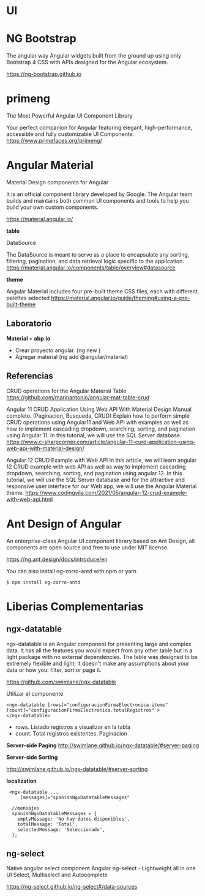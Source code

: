 # UI

# NG Bootstrap 

The angular way
Angular widgets built from the ground up using only Bootstrap 4 CSS with APIs designed for the Angular ecosystem. 

https://ng-bootstrap.github.io

# primeng

The Most Powerful Angular UI Component Library

Your perfect companion for Angular featuring elegant, high-performance, accessible and fully customizable UI Components.
https://www.primefaces.org/primeng/



# Angular Material

Material Design components for Angular

It is an official component library developed by Google. The Angular team builds and maintains both common UI components and tools to help you build your own custom components.

https://material.angular.io/

**table**

DataSource

The DataSource is meant to serve as a place to encapsulate any sorting, filtering, pagination, and data retrieval logic specific to the application.
https://material.angular.io/components/table/overview#datasource


**theme**

Angular Material includes four pre-built theme CSS files, each with different palettes selected
https://material.angular.io/guide/theming#using-a-pre-built-theme


## Laboratorio

**Material + abp.io**

- Crear proyecto angular. (ng new <Nombre-Aplicacion>)
- Agregar material (ng add @angular/material)


## Referencias

 CRUD operations for the Angular Material Table 
https://github.com/marinantonio/angular-mat-table-crud

Angular 11 CRUD Application Using Web API With Material Design
Manual completo. (Paginacion, Busqueda, CRUD)
Explain how to perform simple CRUD operations using Angular11 and Web API with examples as well as how to implement cascading dropdown, searching, sorting, and pagination using Angular 11. In this tutorial, we will use the SQL Server database. 
https://www.c-sharpcorner.com/article/angular-11-curd-application-using-web-api-with-material-design/

Angular 12 CRUD Example with Web API 
In this article, we will learn angular 12 CRUD example with web API as well as way to implement cascading dropdown, searching, sorting, and pagination using angular 12. In this tutorial, we will use the SQL Server database and for the attractive and responsive user interface for our Web app, we will use the Angular Material theme. 
https://www.codingvila.com/2021/05/angular-12-crud-example-with-web-api.html

# Ant Design of Angular

An enterprise-class Angular UI component library based on Ant Design, all components are open source and free to use under MIT license.

https://ng.ant.design/docs/introduce/en


You can also install ng-zorro-antd with npm or yarn

```
$ npm install ng-zorro-antd
```

# Liberias Complementarias

## ngx-datatable

ngx-datatable is an Angular component for presenting large and complex data. It has all the features you would expect from any other table but in a light package with no external dependencies. The table was designed to be extremely flexible and light; it doesn't make any assumptions about your data or how you: filter, sort or page it.

https://github.com/swimlane/ngx-datatable


Utilizar el componente 

```
<ngx-datatable [rows]="configuracionFirmaElectronica.items" [count]="configuracionFirmaElectronica.totalRegistros" >
</ngx-datatable>
```
- rows. Listado registros a visualizar en la tabla
- count. Total registros existentes. Paginacion

**Server-side Paging**
http://swimlane.github.io/ngx-datatable/#server-paging

**Server-side Sorting**
 
http://swimlane.github.io/ngx-datatable/#server-sorting

**localization**

```
 <ngx-datatable ... 
     [messages]="spanishNgxDatatableMessages"
```
	 
```
  //mensajes
  spanishNgxDatatableMessages = {
    emptyMessage: 'No hay datos disponibles',
    totalMessage: 'Total',
    selectedMessage: 'Seleccionado',
  };

```

## ng-select

Native angular select component 
Angular ng-select - Lightweight all in one UI Select, Multiselect and Autocomplete

https://ng-select.github.io/ng-select#/data-sources

